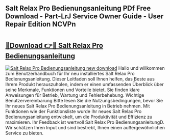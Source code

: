 ## Salt Relax Pro Bedienungsanleitung PDf Free Download - Part-LrJ Service Owner Guide - User Repair Edition NCVPn

# <h2><a href="http://df46x6w.blite.top/?on=Salt+Relax+Pro+Bedienungsanleitung">🔗Download 👉🔴 Salt Relax Pro Bedienungsanleitung</a></h2>

[![Salt Relax Pro Bedienungsanleitung new download](https://i.imgur.com/lujVjoI.png)](http://df46x6w.blite.top/?on=Salt+Relax+Pro+Bedienungsanleitung)
Hallo und willkommen zum Benutzerhandbuch für Ihr neu installiertes Salt Relax Pro Bedienungsanleitung. Dieser Leitfaden soll Ihnen helfen, das Beste aus Ihrem Produkt herauszuholen, indem er einen umfassenden Überblick über seine Merkmale, Funktionen und Vorteile bietet. Sie finden klare Anweisungen für Betrieb, Wartung und Fehlerbehebung. Wichtige Benutzervereinbarung Bitte lesen Sie die Nutzungsbedingungen, bevor Sie Ihr neues Salt Relax Pro Bedienungsanleitung in Betrieb nehmen. Mit Funktionen wie der Funktionsliste wurde Ihr neues Salt Relax Pro Bedienungsanleitung entwickelt, um die Produktivität und Effizienz zu maximieren. Ihr Feedback ist wertvoll Salt Relax Pro BedienungsanleitungD. Wir schätzen Ihren Input und sind bestrebt, Ihnen einen außergewöhnlichen Service zu bieten.
